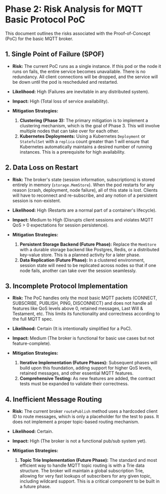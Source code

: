 # Phase 2: Risk Analysis for MQTT Basic Protocol PoC

This document outlines the risks associated with the Proof-of-Concept (PoC) for the basic MQTT broker.

## 1. Single Point of Failure (SPOF)

*   **Risk:** The current PoC runs as a single instance. If this pod or the node it runs on fails, the entire service becomes unavailable. There is no redundancy. All client connections will be dropped, and the service will be down until the pod is rescheduled and restarted.

*   **Likelihood:** High (Failures are inevitable in any distributed system).

*   **Impact:** High (Total loss of service availability).

*   **Mitigation Strategies:**
    1.  **Clustering (Phase 3):** The primary mitigation is to implement a clustering mechanism, which is the goal of Phase 3. This will involve multiple nodes that can take over for each other.
    2.  **Kubernetes Deployments:** Using a Kubernetes `Deployment` or `StatefulSet` with a `replica` count greater than 1 will ensure that Kubernetes automatically maintains a desired number of running instances. This is a prerequisite for high availability.

## 2. Data Loss on Restart

*   **Risk:** The broker's state (session information, subscriptions) is stored entirely in memory (`storage.MemStore`). When the pod restarts for any reason (crash, deployment, node failure), all of this state is lost. Clients will have to reconnect and re-subscribe, and any notion of a persistent session is non-existent.

*   **Likelihood:** High (Restarts are a normal part of a container's lifecycle).

*   **Impact:** Medium to High (Disrupts client sessions and violates MQTT QoS > 0 expectations for session persistence).

*   **Mitigation Strategies:**
    1.  **Persistent Storage Backend (Future Phase):** Replace the `MemStore` with a durable storage backend like Postgres, Redis, or a distributed key-value store. This is a planned activity for a later phase.
    2.  **Data Replication (Future Phase):** In a clustered environment, session state will need to be replicated across nodes so that if one node fails, another can take over the session seamlessly.

## 3. Incomplete Protocol Implementation

*   **Risk:** The PoC handles only the most basic MQTT packets (CONNECT, SUBSCRIBE, PUBLISH, PING, DISCONNECT) and does not handle all features like QoS levels above 0, retained messages, Last Will & Testament, etc. This limits its functionality and correctness according to the full MQTT spec.

*   **Likelihood:** Certain (It is intentionally simplified for a PoC).

*   **Impact:** Medium (The broker is functional for basic use cases but not feature-complete).

*   **Mitigation Strategies:**
    1.  **Iterative Implementation (Future Phases):** Subsequent phases will build upon this foundation, adding support for higher QoS levels, retained messages, and other essential MQTT features.
    2.  **Comprehensive Testing:** As new features are added, the contract tests must be expanded to validate their correctness.

## 4. Inefficient Message Routing

*   **Risk:** The current broker `routePublish` method uses a hardcoded client ID to route messages, which is only a placeholder for the test to pass. It does not implement a proper topic-based routing mechanism.

*   **Likelihood:** Certain.

*   **Impact:** High (The broker is not a functional pub/sub system yet).

*   **Mitigation Strategies:**
    1.  **Topic Trie Implementation (Future Phase):** The standard and most efficient way to handle MQTT topic routing is with a Trie data structure. The broker will maintain a global subscription Trie, allowing for very fast lookups of subscribers for any given topic, including wildcard support. This is a critical component to be built in a future phase.
